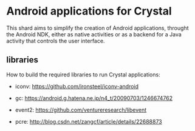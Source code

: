 # Android applications for Crystal

This shard aims to simplify the creation of Android applications, throught the
Android NDK, either as native activities or as a backend for a Java activity
that controls the user interface.

## libraries

How to build the required libraries to run Crystal applications:

- iconv: <https://github.com/ironsteel/iconv-android>
- gc: <https://android.g.hatena.ne.jp/n4_t/20090703/1246674762>
- event2: <https://github.com/ventureresearch/libevent>

- pcre: <http://blog.csdn.net/zangcf/article/details/22688873>


